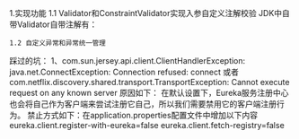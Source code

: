 
1.实现功能
    1.1 Validator和ConstraintValidator实现入参自定义注解校验
       JDK中自带Validator自带注解有：
       
            
    1.2 自定义异常和异常统一管理


踩过的坑：
1、com.sun.jersey.api.client.ClientHandlerException: java.net.ConnectException: Connection refused: connect
或者com.netflix.discovery.shared.transport.TransportException: Cannot execute request on any known server
原因如下：
在默认设置下，Eureka服务注册中心也会将自己作为客户端来尝试注册它自己，所以我们需要禁用它的客户端注册行为。
禁止方式如下：在application.properties配置文件中增加以下内容
eureka.client.register-with-eureka=false
eureka.client.fetch-registry=false
